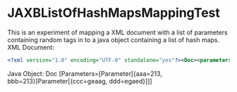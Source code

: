 # JAXBListOfHashMapsMappingTest

This is an experiment of mapping a XML document with a list of parameters containing random tags in to a java object containing a list of hash maps.
XML Document:
```xml
<?xml version="1.0" encoding="UTF-8" standalone="yes"?><Doc><parameters><parameter><aaa>213</aaa><bbb>213</bbb></parameter><parameter><ccc>geaag</ccc><ddd>egaed</ddd></parameter></parameters></Doc>
```
Java Object: 
Doc [Parameters=[Parameter[{aaa=213, bbb=213}]Parameter[{ccc=geaag, ddd=egaed}]]]

